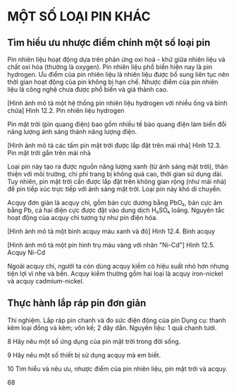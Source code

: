 # MỘT SỐ LOẠI PIN KHÁC

## Tìm hiểu ưu nhược điểm chính một số loại pin

Pin nhiên liệu hoạt động dựa trên phản ứng oxi hoá - khử giữa nhiên liệu và chất oxi hóa (thường là oxygen). Pin nhiên liệu phổ biến hiện nay là pin hydrogen. Ưu điểm của pin nhiên liệu là nhiên liệu được bổ sung liên tục nên thời gian hoạt động của pin không bị hạn chế. Nhược điểm của pin nhiên liệu là công nghệ chưa được phổ biến và giá thành cao.

[Hình ảnh mô tả một hệ thống pin nhiên liệu hydrogen với nhiều ống và bình chứa]
Hình 12.2. Pin nhiên liệu hydrogen

Pin mặt trời (pin quang điện) bao gồm nhiều tế bào quang điện làm biến đổi năng lượng ánh sáng thành năng lượng điện.

[Hình ảnh mô tả các tấm pin mặt trời được lắp đặt trên mái nhà]
Hình 12.3. Pin mặt trời gắn trên mái nhà

Loại pin này tạo ra được nguồn năng lượng xanh (từ ánh sáng mặt trời), thân thiện với môi trường, chi phí trang bị không quá cao, thời gian sử dụng dài. Tuy nhiên, pin mặt trời cần được lắp đặt trên không gian rộng (như mái nhà) để pin tiếp xúc trực tiếp với ánh sáng mặt trời. Loại pin này khó di chuyển.

Acquy đơn giản là acquy chì, gồm bản cực dương bằng PbO₂, bản cực âm bằng Pb, cả hai điện cực được đặt vào dung dịch H₂SO₄ loãng. Nguyên tắc hoạt động của acquy chì tương tự như pin điện hóa.

[Hình ảnh mô tả một bình acquy màu xanh và đỏ]
Hình 12.4. Bình acquy

[Hình ảnh mô tả một pin hình trụ màu vàng với nhãn "Ni-Cd"]
Hình 12.5. Acquy Ni-Cd

Ngoài acquy chì, người ta còn dùng acquy kiềm có hiệu suất nhỏ hơn nhưng tiện lợi vì nhẹ và bền. Acquy kiềm thường gồm hai loại là acquy iron-nickel và acquy cadmium-nickel.

## Thực hành lắp ráp pin đơn giản

Thí nghiệm. Lắp ráp pin chanh và đo sức điện động của pin
Dụng cụ: thanh kẽm loại đồng và kẽm; vôn kế; 2 dây dẫn.
Nguyên liệu: 1 quả chanh tươi.

8 Hãy nêu một số ứng dụng của pin mặt trời trong đời sống.

9 Hãy nêu một số thiết bị sử dụng acquy mà em biết.

10 Tìm hiểu và nêu ưu, nhược điểm của pin nhiên liệu, pin mặt trời và acquy.

68